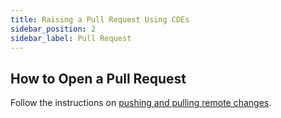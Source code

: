 ```yaml
---
title: Raising a Pull Request Using CDEs
sidebar_position: 2
sidebar_label: Pull Request
---
```


## How to Open a Pull Request

Follow the instructions on [pushing and pulling remote changes](https://code.visualstudio.com/docs/sourcecontrol/intro-to-git#_pushing-and-pulling-remote-changes). 